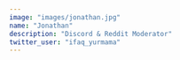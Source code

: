 ```yaml
---
image: "images/jonathan.jpg"
name: "Jonathan"
description: "Discord & Reddit Moderator"
twitter_user: "ifaq_yurmama"
---
```

